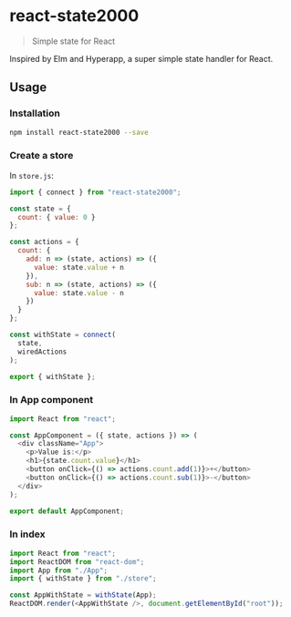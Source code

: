 # react-state2000

> Simple state for React

Inspired by Elm and Hyperapp, a super simple state handler for React.

## Usage

### Installation

```sh
npm install react-state2000 --save
```

### Create a store

In `store.js`:

```js
import { connect } from "react-state2000";

const state = {
  count: { value: 0 }
};

const actions = {
  count: {
    add: n => (state, actions) => ({
      value: state.value + n
    }),
    sub: n => (state, actions) => ({
      value: state.value - n
    })
  }
};

const withState = connect(
  state,
  wiredActions
);

export { withState };
```

### In App component

```js
import React from "react";

const AppComponent = ({ state, actions }) => (
  <div className="App">
    <p>Value is:</p>
    <h1>{state.count.value}</h1>
    <button onClick={() => actions.count.add(1)}>+</button>
    <button onClick={() => actions.count.sub(1)}>-</button>
  </div>
);

export default AppComponent;
```

### In index

```js
import React from "react";
import ReactDOM from "react-dom";
import App from "./App";
import { withState } from "./store";

const AppWithState = withState(App);
ReactDOM.render(<AppWithState />, document.getElementById("root"));
```
